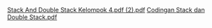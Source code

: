 [Stack And Double Stack Kelompok 4.pdf (2).pdf](https://github.com/Mulki-Djenfik-Dzulkarnain/Presentasi-Kelompok-SDA-/files/11891638/Stack.And.Double.Stack.Kelompok.4.pdf.2.pdf)
[Codingan Stack dan Double Stack.pdf](https://github.com/Mulki-Djenfik-Dzulkarnain/Presentasi-Kelompok-SDA-/files/11891694/Codingan.Stack.dan.Double.Stack.pdf)
